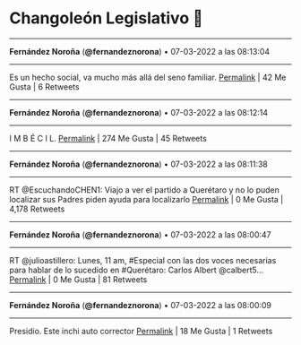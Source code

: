 # Changoleón Legislativo 🙈
*****
**Fernández Noroña** (**@fernandeznorona**) • 07-03-2022 a las 08:13:04
*****
Es un hecho social, va mucho más allá del seno familiar.
[Permalink](https://twitter.com/fernandeznorona/status/1500867135156805638) | 42 Me Gusta | 6 Retweets
*****
**Fernández Noroña** (**@fernandeznorona**) • 07-03-2022 a las 08:12:14
*****
I M B É C I L.
[Permalink](https://twitter.com/fernandeznorona/status/1500866927605923841) | 274 Me Gusta | 45 Retweets
*****
**Fernández Noroña** (**@fernandeznorona**) • 07-03-2022 a las 08:11:38
*****
RT @EscuchandoCHEN1: Viajo a ver el partido a Querétaro y no lo puden localizar sus Padres piden ayuda para localizarlo
[Permalink](https://twitter.com/fernandeznorona/status/1500866773062619140) | 0 Me Gusta | 4,178 Retweets
*****
**Fernández Noroña** (**@fernandeznorona**) • 07-03-2022 a las 08:00:47
*****
RT @julioastillero: Lunes, 11 am, #Especial con las dos voces necesarias para hablar de lo sucedido en #Querétaro:  Carlos Albert @calbert5…
[Permalink](https://twitter.com/fernandeznorona/status/1500864043183063044) | 0 Me Gusta | 81 Retweets
*****
**Fernández Noroña** (**@fernandeznorona**) • 07-03-2022 a las 08:00:09
*****
Presidio. Este inchi auto corrector
[Permalink](https://twitter.com/fernandeznorona/status/1500863883736539139) | 18 Me Gusta | 1 Retweets